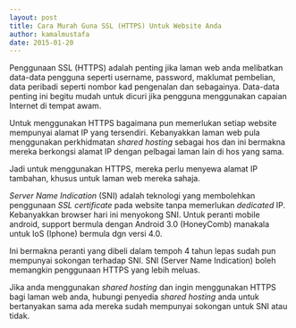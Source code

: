 ```yaml
---
layout: post
title: Cara Murah Guna SSL (HTTPS) Untuk Website Anda
author: kamalmustafa
date: 2015-01-20
---
```


Penggunaan SSL (HTTPS) adalah penting jika laman web anda melibatkan data-data pengguna
seperti username, password, maklumat pembelian, data peribadi seperti nombor kad pengenalan
dan sebagainya. Data-data penting ini begitu mudah untuk dicuri jika pengguna menggunakan
capaian Internet di tempat awam.

<!--more-->

Untuk menggunakan HTTPS bagaimana pun memerlukan setiap website mempunyai alamat IP yang
tersendiri. Kebanyakkan laman web pula menggunakan perkhidmatan *shared hosting* sebagai
hos dan ini bermakna mereka berkongsi alamat IP dengan pelbagai laman lain di hos yang sama.

Jadi untuk menggunakan HTTPS, mereka perlu menyewa alamat IP tambahan, khusus untuk laman web
mereka sahaja.

*Server Name Indication* (SNI) adalah teknologi yang membolehkan penggunaan *SSL certificate*
pada website tanpa memerlukan *dedicated* IP. Kebanyakkan browser hari ini menyokong SNI.
Untuk peranti mobile android, support bermula dengan Android 3.0 (HoneyComb) manakala untuk
IoS (Iphone) bermula dgn versi 4.0.

Ini bermakna peranti yang dibeli dalam tempoh 4 tahun lepas sudah pun mempunyai sokongan terhadap SNI.
SNI (Server Name Indication) boleh memangkin penggunaan HTTPS yang lebih meluas.

Jika anda menggunakan *shared hosting* dan ingin menggunakan HTTPS bagi laman web anda, hubungi penyedia
*shared hosting* anda untuk bertanyakan sama ada mereka sudah mempunyai sokongan untuk SNI atau
tidak.
